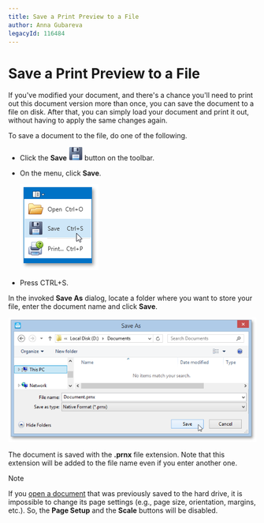 ```yaml
---
title: Save a Print Preview to a File
author: Anna Gubareva
legacyId: 116484
---
```

# Save a Print Preview to a File
If you've modified your document, and there's a chance you'll need to print out this document version more than once, you can save the document to a file on disk. After that, you can simply load your document and print it out, without having to apply the same changes again.

To save a document to the file, do one of the following.
* Click the **Save** ![WPFDesigner_PreviewToolbar_Save](../../../../images/img120173.png) button on the toolbar.
* On the menu, click **Save**.
	
	![EUD_WpfPrintPreview_MenuSave](../../../../images/img124018.png)
* Press CTRL+S.

In the invoked **Save As** dialog, locate a folder where you want to store your file, enter the document name and click **Save**.

![EUD_WpfPrintPreview_SaveAsDialog](../../../../images/img124019.png)

The document is saved with the **.prnx** file extension. Note that this extension will be added to the file name even if you enter another one.

> [!NOTE]
> If you [open a document](load-a-print-preview-from-a-file.md) that was previously saved to the hard drive, it is impossible to change its page settings (e.g., page size, orientation, margins, etc.). So, the **Page Setup** and the **Scale** buttons will be disabled.